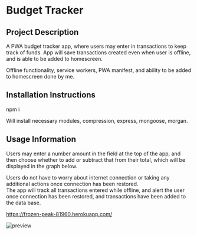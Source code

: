 # Budget Tracker

## Project Description

A  PWA budget tracker app, where users may enter in transactions to keep track of funds. App will save transactions created even when user is offline, and is able to be added to homescreen.  

Offline functionality, service workers, PWA manifest, and ability to be added to homescreen done by me.  

## Installation Instructions

npm i 

Will install necessary modules, compression, express, mongoose, morgan. 

## Usage Information

Users may enter a number amount in the field at the top of the app, and then choose 
whether to add or subtract that from their total, which will be displayed 
in the graph below.

Users do not have to worry about internet connection or taking any additional actions
once connection has been restored.  
The app will track all transactions entered while offline, and alert the user once
connection has been restored, and transactions have been added to the data base. 

https://frozen-peak-81960.herokuapp.com/

![preview](https://user-images.githubusercontent.com/98676392/175434882-b5d76c34-d614-4236-bd83-11e4f2433f56.JPG)
